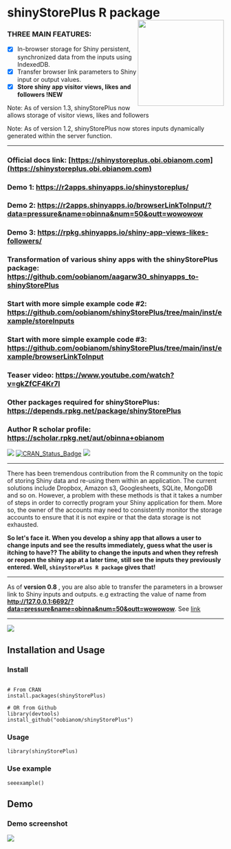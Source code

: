 # shinyStorePlus R package <img src="https://shinystoreplus.obi.obianom.com/hex-shinyStorePlus.png" align="right" width="200">

### THREE MAIN FEATURES: 

 - [x] In-browser storage for Shiny persistent, synchronized data from the inputs using IndexedDB. 
 - [x] Transfer browser link parameters to Shiny input or output values.
 - [x] __Store shiny app visitor views, likes and followers !NEW__

Note: As of version 1.3, shinyStorePlus now allows storage of visitor views, likes and followers

Note: As of version 1.2, shinyStorePlus now stores inputs dynamically generated within the server function.

---------------------------------------------------------------------------------------

### Official docs link: [https://shinystoreplus.obi.obianom.com](https://shinystoreplus.obi.obianom.com)

### Demo 1: https://r2apps.shinyapps.io/shinystoreplus/
### Demo 2: https://r2apps.shinyapps.io/browserLinkToInput/?data=pressure&name=obinna&num=50&outt=wowowow
### Demo 3: https://rpkg.shinyapps.io/shiny-app-views-likes-followers/

### Transformation of various shiny apps with the shinyStorePlus package: https://github.com/oobianom/aagarw30_shinyapps_to-shinyStorePlus

### Start with more simple example code #2: https://github.com/oobianom/shinyStorePlus/tree/main/inst/example/storeInputs

### Start with more simple example code #3: https://github.com/oobianom/shinyStorePlus/tree/main/inst/example/browserLinkToInput

### Teaser video: https://www.youtube.com/watch?v=gkZfCF4Kr7I

### Other packages required for shinyStorePlus: https://depends.rpkg.net/package/shinyStorePlus 

### Author R scholar profile: https://scholar.rpkg.net/aut/obinna+obianom 

[![](https://rpkg.net/pub-age/shinyStorePlus)](https://rpkg.net/package/shinyStorePlus)
[![CRAN\_Status\_Badge](https://www.r-pkg.org/badges/version/shinyStorePlus)](https://cran.r-project.org/package=shinyStorePlus) [![](https://cranlogs.r-pkg.org/badges/grand-total/shinyStorePlus)](https://cran.r-project.org/package=shinyStorePlus) 




-------------------------------------------------------------------------------------------------

There has been tremendous contribution from the R community on the topic of storing Shiny data and re-using them within an application. The current solutions include Dropbox, Amazon s3, Googlesheets, SQLite, MongoDB and so on. However, a problem with these methods is that it takes a number of steps in order to correctly program your Shiny application for them. More so, the owner of the accounts may need to consistently monitor the storage accounts to ensure that it is not expire or that the data storage is not exhausted. 

__So let's face it. When you develop a shiny app that allows a user to change inputs and see the results immediately, guess what the user is itching to have?? The ability to change the inputs and when they refresh or reopen the shiny app at a later time, still see the inputs they previously entered. Well, <code>shinyStorePlus R package</code> gives that!__

----------------------------------------------------------------------------------------------

As of __version 0.8__ , you are also able to transfer the parameters in a browser link to Shiny inputs and outputs. e.g extracting the value of name from __http://127.0.0.1:6692/?data=pressure&name=obinna&num=50&outt=wowowow__. See [link](https://shinystoreplus.obi.obianom.com/articles/shinystoreplus_v08.html)

-------------------------------------------------------------------------------------------------

![](https://shinystoreplus.obi.obianom.com/shinystoreplus-2.png)

## Installation and Usage

### Install

```{r shinyStorePlus}

# From CRAN
install.packages(shinyStorePlus)

# OR from Github
library(devtools)
install_github("oobianom/shinyStorePlus")

```

### Usage

`library(shinyStorePlus)`

### Use example

`seeexample()`

## Demo 



### Demo screenshot

![](https://shinystoreplus.obi.obianom.com/shinystoreplus_demo.png)
